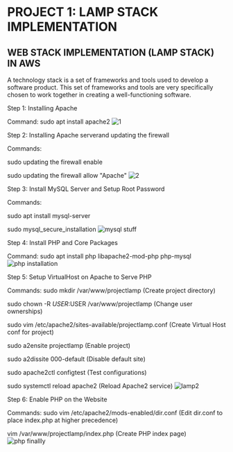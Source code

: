 # PROJECT 1: LAMP STACK IMPLEMENTATION
## WEB STACK IMPLEMENTATION (LAMP STACK) IN AWS

A technology stack is a set of frameworks and tools used to develop a software product. 
This set of frameworks and tools are very specifically chosen to work together in creating a well-functioning software.

Step 1: Installing Apache

Command: sudo apt install apache2
![1](https://user-images.githubusercontent.com/105853738/195987298-c0ce67ae-aaac-4a0c-8136-5a4efbb03e8a.PNG)



Step 2: Installing Apache serverand updating the firewall

Commands:

sudo updating the firewall enable

sudo updating the firewall allow "Apache"
![2](https://user-images.githubusercontent.com/105853738/195987772-9a36854d-7268-4f96-92a0-024637a397b3.PNG)



Step 3: Install MySQL Server and Setup Root Password

Commands:

sudo apt install mysql-server


sudo mysql_secure_installation ![mysql stuff](https://user-images.githubusercontent.com/105853738/195989068-7b2054bb-84d0-4a0c-b9c6-df14b1212b47.PNG)



Step 4: Install PHP and Core Packages

Command: sudo apt install php libapache2-mod-php php-mysql
![php installation](https://user-images.githubusercontent.com/105853738/195989347-12812bcc-0b5f-48a4-a7c3-ac2f473a6452.PNG)



Step 5: Setup VirtualHost on Apache to Serve PHP

Commands:
sudo mkdir /var/www/projectlamp (Create project directory)

sudo chown -R $USER:$USER /var/www/projectlamp (Change user ownerships)

sudo vim /etc/apache2/sites-available/projectlamp.conf (Create Virtual Host conf for project)

sudo a2ensite projectlamp (Enable project)

sudo a2dissite 000-default (Disable default site)

sudo apache2ctl configtest (Test configurations)

sudo systemctl reload apache2 (Reload Apache2 service)
![lamp2](https://user-images.githubusercontent.com/105853738/195990574-57283a21-283a-4354-88a4-75ac8ffb2fa7.PNG)


Step 6: Enable PHP on the Website

Commands:
sudo vim /etc/apache2/mods-enabled/dir.conf (Edit dir.conf to place index.php at higher precedence)

vim /var/www/projectlamp/index.php (Create PHP index page)
![php finallly](https://user-images.githubusercontent.com/105853738/195991004-d91d7714-1d03-4793-bac9-8da2e4570d05.PNG)

